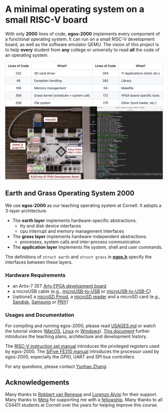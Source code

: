 # A minimal operating system on a small RISC-V board

With only **2000** lines of code, **egos-2000** implements every component of a functional operating system.
It can run on a small RISC-V development board, as well as the software emulator QEMU.
The vision of this project is to help **every** student from **any** college or university to read **all** the code of an operating system.

<!---
| Lines of Code | What?                                  | Lines of Code | What?                         |
|:-------------:|----------------------------------------|:-------------:|-------------------------------|
|      222      | SD card driver                         |      264      | 11 Applications (shell, etc.) |
|       48      | Exception handling                     |      262      | Library                       |
|      106      | Memory management                      |       54      | Makefile                      |
|      358      | Grass kernel (scheduler + system call) |      172      | FPGA board-specific tools     |
|      339      | File system                            |      175      | Other (boot loader, etc.)     |
-->

![This is an image](references/screenshots/egos-2000.jpg)

## Earth and Grass Operating System 2000

We use **egos-2000** as our teaching operating system at Cornell. It adopts a 3-layer architecture.

* The **earth layer** implements hardware-specific abstractions.
    * tty and disk device interfaces
    * cpu interrupt and memory management interfaces
* The **grass layer** implements hardware-independent abstractions.
    * processes, system calls and inter-process communication
* The **application layer** implements file system, shell and user commands.

The definitions of `struct earth` and `struct grass` in [**egos.h**](library/egos.h) specify the interfaces between these layers.

### Hardware Requirements
* an Artix-7 35T [Arty FPGA development board](https://www.xilinx.com/products/boards-and-kits/arty.html)
* a microUSB cable (e.g., [microUSB-to-USB](https://www.amazon.com/CableCreation-Charging-Shielded-Charger-Compatible/dp/B07CKXQ9NB?ref_=ast_sto_dp&th=1&psc=1) or [microUSB-to-USB-C](https://www.amazon.com/dp/B0744BKDRD?psc=1&ref=ppx_yo2_dt_b_product_details))
* [optional] a [microSD Pmod](https://digilent.com/reference/pmod/pmodmicrosd/start?redirect=1), a [microSD reader](https://www.amazon.com/dp/B07G5JV2B5?psc=1&ref=ppx_yo2_dt_b_product_details) and a microSD card (e.g., [Sandisk](https://www.amazon.com/dp/B073K14CVB?ref=ppx_yo2_dt_b_product_details&th=1), [Samsung](https://www.amazon.com/dp/B09B1F9L52?ref=ppx_yo2_dt_b_product_details&th=1) or [PNY](https://www.amazon.com/dp/B08RG87JN5?ref=ppx_yo2_dt_b_product_details&th=1))

### Usages and Documentation

For compiling and running egos-2000, please read [USAGES.md](references/USAGES.md) or watch the tutorial videos ([MacOS](https://youtu.be/v8PW2N5edCc), [Linux](https://youtu.be/JDApdvnnz4A) or [Windows](https://youtu.be/VTTynr9MZRg)).
[This document](references/README.md) further introduces the teaching plans, architecture and development history.

The [RISC-V instruction set manual](references/riscv-privileged-v1.10.pdf) introduces the privileged registers used by egos-2000.
The [SiFive FE310 manual](references/sifive-fe310-v19p04.pdf) introduces the processor used by egos-2000, especially the GPIO, UART and SPI bus controllers.

For any questions, please contact [Yunhao Zhang](https://dolobyte.net/).

## Acknowledgements

Many thanks to [Robbert van Renesse](https://www.cs.cornell.edu/home/rvr/) and [Lorenzo Alvisi](https://www.cs.cornell.edu/lorenzo/) for their support.
Many thanks to [Meta](https://about.facebook.com/meta/) for supporting me with a [fellowship](https://research.facebook.com/fellows/zhang-yunhao/).
Many thanks to all CS4411 students at Cornell over the years for helping improve this course.
